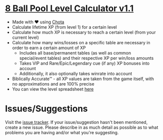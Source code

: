 # [8 Ball Pool Level Calculator v1.1](https://brokenphilip.github.io/8BPLevelCalc/)
- Made with ❤ using [Chota](https://github.com/jenil/chota)
- Calculate lifetime XP (from level 1) for a certain level
- Calculate how much XP is necessary to reach a certain level (from your current level)
- Calculate how many wins/losses on a specific table are necessary in order to earn a certain amount of XP
  - Includes all base/permanent tables (as well as common special/event tables) and their respective XP per win/loss amounts
  - Takes VIP and Rare/Epic/Legendary cue (if any) XP bonuses into account
  - Additionally, it also optionally takes winrate into account
- Biblically Accurate™ - all XP values are taken from the game itself, with no approximations and are 100% precise
- You can view the level spreadsheet [here](https://github.com/brokenphilip/8BPLevelCalc/blob/main/LEVELS.md)

# Issues/Suggestions
Visit the [issue tracker](https://github.com/brokenphilip/8BPLevelCalc/issues?q=). If your issue/suggestion hasn't been mentioned, create a new issue. Please describe in as much detail as possible as to what problems you are having and/or what you're suggesting.